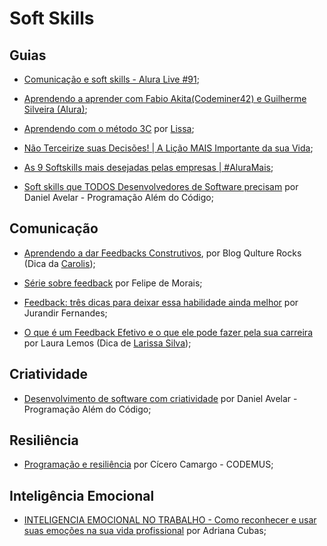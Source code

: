 # Soft Skills

## Guias

- [Comunicação e soft skills - Alura Live #91](https://www.youtube.com/watch?v=McC4oh_jPgk);

- [Aprendendo a aprender com Fabio Akita(Codeminer42) e Guilherme Silveira (Alura)](https://www.youtube.com/watch?v=uj-k_WqlYvI);

- [Aprendendo com o método 3C](https://www.twitch.tv/videos/1438780505?collection=6rWTuUld4BY8Sw) por [Lissa](https://twitter.com/lisstransborda);
    
- [Não Terceirize suas Decisões! | A Lição MAIS Importante da sua Vida](https://www.youtube.com/watch?v=D3L8IOncLkg);

- [As 9 Softskills mais desejadas pelas empresas | #AluraMais](https://www.youtube.com/watch?v=SjY0zj17-8U);

- [Soft skills que TODOS Desenvolvedores de Software precisam](https://www.youtube.com/watch?v=RY2wgA2kOdo) por Daniel Avelar - Programação Além do Código;

## Comunicação

- [Aprendendo a dar Feedbacks Construtivos](https://qulture.rocks/blog/aprendendo-a-dar-feedbacks/), por Blog Qulture Rocks (Dica da [Carolis](https://twitter.com/caroliscaroles));

- [Série sobre feedback](https://medium.com/@felipedemoraes/s%C3%A9rie-sobre-feedback-dbdb852a7bfb) por Felipe de Morais;

- [Feedback: três dicas para deixar essa habilidade ainda melhor](https://www.linkedin.com/pulse/feedback-tr%C3%AAs-dicas-para-deixar-essa-habilidade-ainda-fernandes/) por Jurandir Fernandes;

- [O que é um Feedback Efetivo e o que ele pode fazer pela sua carreira](https://www.programaria.org/o-que-e-um-feedback-efetivo-e-o-que-ele-pode-fazer-pela-sua-carreira/) por Laura Lemos (Dica de [Larissa Silva](https://github.com/lagcrs));


## Criatividade

- [Desenvolvimento de software com criatividade](https://www.youtube.com/watch?v=n1F810eUAAQ) por Daniel Avelar - Programação Além do Código;


## Resiliência

- [Programação e resiliência](https://www.youtube.com/watch?v=C11OL-uKrVA) por Cícero Camargo - CODEMUS;

## Inteligência Emocional
   
- [INTELIGENCIA EMOCIONAL NO TRABALHO - Como reconhecer e usar suas emoções na sua vida profissional](https://www.youtube.com/watch?v=PAVaaGa_gug) por Adriana Cubas;
